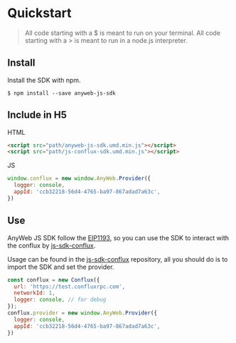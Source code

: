 # Quickstart

> All code starting with a $ is meant to run on your terminal. All code starting with a &gt; is meant to run in a node.js interpreter.

## Install

Install the SDK with npm.

```text
$ npm install --save anyweb-js-sdk
```

## Include in H5

HTML

```html
<script src="path/anyweb-js-sdk.umd.min.js"></script>
<script src="path/js-conflux-sdk.umd.min.js"></script>
```

JS

```javascript
window.conflux = new window.AnyWeb.Provider({
  logger: console,
  appId: 'ccb32218-56d4-4765-ba97-867adad7a63c',
})
```

## Use

AnyWeb JS SDK follow the [EIP1193](https://github.com/ethereum/EIPs/blob/master/EIPS/eip-1193.md), so you can use the
SDK to interact with the conflux by [js-sdk-conflux](https://github.com/Conflux-Chain/js-conflux-sdk).

Usage can be found in the [js-sdk-conflux]() repository, all you should do is to import the SDK and set the provider.

```javascript   
const conflux = new Conflux({
  url: 'https://test.confluxrpc.com',
  networkId: 1,
  logger: console, // for debug
});
conflux.provider = new window.AnyWeb.Provider({
  logger: console,
  appId: 'ccb32218-56d4-4765-ba97-867adad7a63c',
})    
```
